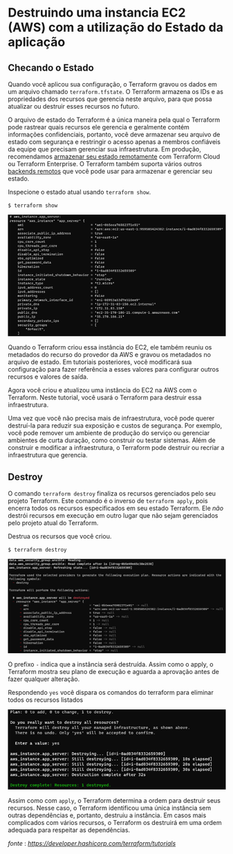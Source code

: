 Destruindo uma instancia EC2 (AWS) com a utilização do Estado da aplicação
==========================================================================================================================================


Checando o Estado
--------------------

Quando você aplicou sua configuração, o Terraform gravou os dados em um arquivo chamado `terraform.tfstate`. O Terraform armazena os IDs e as propriedades dos recursos que gerencia neste arquivo, para que possa atualizar ou destruir esses recursos no futuro.

O arquivo de estado do Terraform é a única maneira pela qual o Terraform pode rastrear quais recursos ele gerencia e geralmente contém informações confidenciais, portanto, você deve armazenar seu arquivo de estado com segurança e restringir o acesso apenas a membros confiáveis da equipe que precisam gerenciar sua infraestrutura. Em produção, recomendamos [armazenar seu estado remotamente](https://developer.hashicorp.com/terraform/tutorials/cloud/cloud-migrate) com Terraform Cloud ou Terraform Enterprise. O Terraform também suporta vários outros [backends remotos](https://developer.hashicorp.com/terraform/language/settings/backends/configuration) que você pode usar para armazenar e gerenciar seu estado.

Inspecione o estado atual usando `terraform show`.

    $ terraform show

![Captura de tela do prompt de show.](images/terraform-03-01.png)

Quando o Terraform criou essa instância do EC2, ele também reuniu os metadados do recurso do provedor da AWS e gravou os metadados no arquivo de estado. Em tutoriais posteriores, você modificará sua configuração para fazer referência a esses valores para configurar outros recursos e valores de saída.

Agora você criou e atualizou uma instância do EC2 na AWS com o Terraform. Neste tutorial, você usará o Terraform para destruir essa infraestrutura.

Uma vez que você não precisa mais de infraestrutura, você pode querer destruí-la para reduzir sua exposição e custos de segurança. Por exemplo, você pode remover um ambiente de produção do serviço ou gerenciar ambientes de curta duração, como construir ou testar sistemas. Além de construir e modificar a infraestrutura, o Terraform pode destruir ou recriar a infraestrutura que gerencia.

Destroy
--------

O comando `terraform destroy` finaliza os recursos gerenciados pelo seu projeto Terraform. Este comando é o inverso de `terraform apply`, pois encerra todos os recursos especificados em seu estado Terraform. Ele _não_ destrói recursos em execução em outro lugar que não sejam gerenciados pelo projeto atual do Terraform.

Destrua os recursos que você criou.

    $ terraform destroy

![Captura de tela do prompt de destroy.](images/terraform-03-02.png)

O prefixo `-` indica que a instância será destruída. Assim como o apply, o Terraform mostra seu plano de execução e aguarda a aprovação antes de fazer qualquer alteração.

Respondendo `yes` você dispara os comandos do terraform para eliminar todos os recursos listados

![Captura de tela do prompt de destroy.](images/terraform-03-03.png)

Assim como com `apply`, o Terraform determina a ordem para destruir seus recursos. Nesse caso, o Terraform identificou uma única instância sem outras dependências e, portanto, destruiu a instância. Em casos mais complicados com vários recursos, o Terraform os destruirá em uma ordem adequada para respeitar as dependências.

_fonte_ : _https://developer.hashicorp.com/terraform/tutorials_